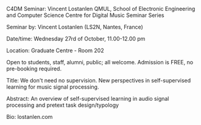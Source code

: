 C4DM Seminar: Vincent Lostanlen
QMUL, School of Electronic Engineering and Computer Science
Centre for Digital Music Seminar Series

Seminar by:
Vincent Lostanlen (LS2N, Nantes, France)

Date/time: Wednesday 27rd of October, 11.00-12.00 pm

Location: Graduate Centre - Room 202

Open to students, staff, alumni, public; all welcome. Admission is FREE, no pre-booking required.

Title: We don't need no supervision. New perspectives in self-supervised learning for music signal processing.

Abstract: An overview of self-supervised learning in audio signal processing and pretext task design/typology 

Bio: lostanlen.com

